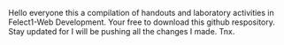 Hello everyone this a compilation of handouts and laboratory activities in Felect1-Web Development. Your free to download this github respository. Stay updated for I will be pushing all the changes I made. Tnx.